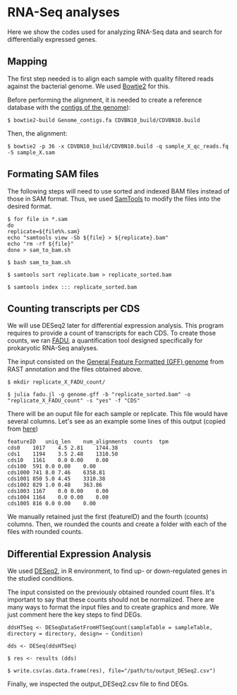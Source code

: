 # RNA-Seq analyses

Here we show the codes used for analyzing RNA-Seq data and search for differentially expressed genes. 

## Mapping

The first step needed is to align each sample with quality filtered reads against the bacterial genome. We used [Bowtie2](https://github.com/BenLangmead/bowtie2) for this.

Before performing the alignment, it is needed to create a reference database with the [contigs of the genome](Source_data/CDVBN10_contigs.fa)):

~~~
$ bowtie2-build Genome_contigs.fa CDVBN10_build/CDVBN10.build
~~~

Then, the alignment:

~~~
$ bowtie2 -p 36 -x CDVBN10_build/CDVBN10.build -q sample_X_qc_reads.fq -S sample_X.sam
~~~

## Formating SAM files

The following steps will need to use sorted and indexed BAM files instead of those in SAM format. Thus, we used [SamTools](https://github.com/samtools/samtools) to modify the files into the desired format.

~~~
$ for file in *.sam
do
replicate=${file%%.sam}
echo "samtools view -Sb ${file} > ${replicate}.bam"
echo "rm -rf ${file}"
done > sam_to_bam.sh
~~~

~~~
$ bash sam_to_bam.sh
~~~

~~~
$ samtools sort replicate.bam > replicate_sorted.bam
~~~
~~~
$ samtools index ::: replicate_sorted.bam
~~~

## Counting transcripts per CDS

We will use DESeq2 later for differential expression analysis. This program requires to provide a count of transcripts for each CDS. 
To create those counts, we ran [FADU](https://github.com/IGS/FADU), a quantification tool designed specifically for prokaryotic RNA-Seq analyses.

The input consisted on the [General Feature Formatted (GFF) genome](Source_data/CDVBN10.gff) from RAST annotation and the files obtained above.

~~~
$ mkdir replicate_X_FADU_count/
~~~

~~~
$ julia fadu.jl -g genome.gff -b "replicate_sorted.bam" -o "replicate_X_FADU_count" -s "yes" -f "CDS"
~~~

There will be an ouput file for each sample or replicate. This file would have several columns. Let's see as an example some lines of this output (copied from [here](https://github.com/IGS/FADU))

~~~
featureID   uniq_len    num_alignments  counts  tpm
cds0    1017    4.5 2.81    1744.38
cds1    1194    3.5 2.48    1310.50
cds10   1161    0.0 0.00    0.00
cds100  591 0.0 0.00    0.00
cds1000 741 8.0 7.46    6358.81
cds1001 850 5.0 4.45    3310.38
cds1002 829 1.0 0.48    363.86
cds1003 1167    0.0 0.00    0.00
cds1004 1164    0.0 0.00    0.00
cds1005 816 0.0 0.00    0.00
~~~

We manually retained just the first (featureID) and the fourth (counts) columns. Then, we rounded the counts and create a folder with each of the files with rounded counts.

## Differential Expression Analysis

We used [DESeq2](https://bioconductor.org/packages/release/bioc/html/DESeq2.html), in R environment, to find up- or down-regulated genes in the studied conditions. 

The input consisted on the previously obtained rounded count files. It's important to say that these counts should not be normalized. There are many ways to format the input files and to create graphics and more. We just comment here the key steps to find DEGs.

~~~
ddsHTSeq <- DESeqDataSetFromHTSeqCount(sampleTable = sampleTable, directory = directory, design= ~ Condition)
~~~

~~~
dds <- DESeq(ddsHTSeq)
~~~
~~~
$ res <- results (dds)
~~~
~~~
$ write.csv(as.data.frame(res), file="/path/to/output_DESeq2.csv")
~~~

Finally, we inspected the output_DESeq2.csv file to find DEGs.

